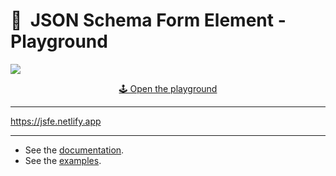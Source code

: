 # 📝  JSON Schema Form Element - Playground

![](https://ik.imagekit.io/jc0/jsfe/design/header_json-schema-form-element_2RpVU_W-y-.png?updatedAt=1695289194993)

<div align="center"><a href="https://jsfe.netlify.app" >🕹️ Open the playground</a></div>

---

<https://jsfe.netlify.app>

---

- See the [documentation](https://github.com/json-schema-form-element/core#readme).
- See the [examples](https://github.com/json-schema-form-element/examples#readme).
